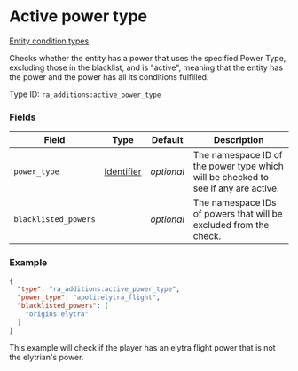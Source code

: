 # Active power type
[Entity condition types](../entity_condition_types_types.md)

Checks whether the entity has a power that uses the specified Power Type, excluding those in the blacklist, and is "active", meaning that the entity has the power and the power has all its conditions fulfilled.

Type ID: `ra_additions:active_power_type`
### Fields
Field | Type | Default | Description
------|------|---------|-------------
`power_type` | [Identifier](../data_types/identifier.md) | _optional_ | The namespace ID of the power type which will be checked to see if any are active.
`blacklisted_powers` |  | _optional_ | The namespace IDs of powers that will be excluded from the check.

### Example
```json
{
  "type": "ra_additions:active_power_type",
  "power_type": "apoli:elytra_flight",
  "blacklisted_powers": [
    "origins:elytra"
  ]
}
```
This example will check if the player has an elytra flight power that is not the elytrian's power.